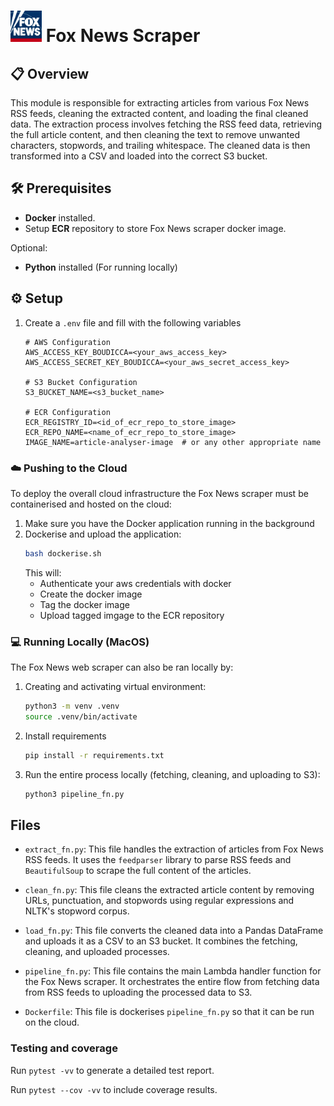 # <img src="../assets/FN_logo.png" alt="Fox" width="50" height="50"> Fox News Scraper

## 📋 Overview

This module is responsible for extracting articles from various Fox News RSS feeds, cleaning the extracted content, and loading the final cleaned data. The extraction process involves fetching the RSS feed data, retrieving the full article content, and then cleaning the text to remove unwanted characters, stopwords, and trailing whitespace. The cleaned data is then transformed into a CSV and loaded into the correct S3 bucket.

## 🛠️ Prerequisites
- **Docker** installed.
- Setup **ECR** repository to store Fox News scraper docker image.  

Optional:
- **Python** installed (For running locally)

## ⚙️ Setup
1. Create a `.env` file and fill with the following variables
    ```env
    # AWS Configuration
    AWS_ACCESS_KEY_BOUDICCA=<your_aws_access_key>
    AWS_ACCESS_SECRET_KEY_BOUDICCA=<your_aws_secret_access_key>

    # S3 Bucket Configuration
    S3_BUCKET_NAME=<s3_bucket_name>

    # ECR Configuration
    ECR_REGISTRY_ID=<id_of_ecr_repo_to_store_image>
    ECR_REPO_NAME=<name_of_ecr_repo_to_store_image>
    IMAGE_NAME=article-analyser-image  # or any other appropriate name
    ```

### ☁️ Pushing to the Cloud
To deploy the overall cloud infrastructure the Fox News scraper must be containerised and hosted on the cloud:

1. Make sure you have the Docker application running in the background
2. Dockerise and upload the application:
    ```bash
    bash dockerise.sh
    ```
    This will:
    - Authenticate your aws credentials with docker
    - Create the docker image
    - Tag the docker image
    - Upload tagged imgage to the ECR repository

### 💻 Running Locally (MacOS)
The Fox News web scraper can also be ran locally by:

1. Creating and activating virtual environment:
    ```bash
    python3 -m venv .venv
    source .venv/bin/activate
    ```
2. Install requirements
    ```bash
    pip install -r requirements.txt
    ```
3. Run the entire process locally (fetching, cleaning, and uploading to S3):
    ```bash
    python3 pipeline_fn.py
    ```

## Files

- `extract_fn.py`: This file handles the extraction of articles from Fox News RSS feeds. It uses the `feedparser` library to parse RSS feeds and `BeautifulSoup` to scrape the full content of the articles.

- `clean_fn.py`: This file cleans the extracted article content by removing URLs, punctuation, and stopwords using regular expressions and NLTK's stopword corpus.

- `load_fn.py`: This file converts the cleaned data into a Pandas DataFrame and uploads it as a CSV to an S3 bucket. It combines the fetching, cleaning, and uploaded processes.

- `pipeline_fn.py`: This file contains the main Lambda handler function for the Fox News scraper. It orchestrates the entire flow from fetching data from RSS feeds to uploading the processed data to S3.

- `Dockerfile`: This file is dockerises `pipeline_fn.py` so that it can be run on the cloud.

### Testing and coverage 

Run `pytest -vv` to generate a detailed test report. 

Run `pytest --cov -vv` to include coverage results.